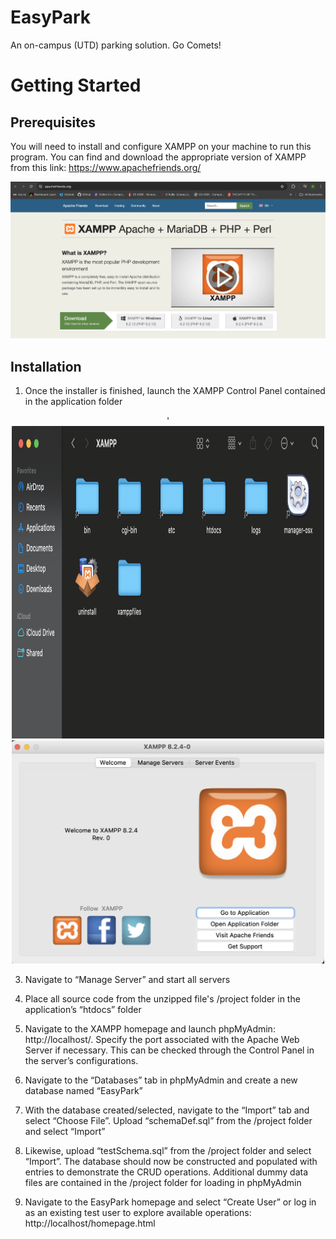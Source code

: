 # EasyPark
An on-campus (UTD) parking solution. Go Comets!

# Getting Started 
## Prerequisites 

You will need to install and configure XAMPP on your machine to run this program. You can find and download the appropriate version of XAMPP from this link: https://www.apachefriends.org/

![xampp](data/xampp.png)

## Installation 

1. Once the installer is finished, launch the XAMPP Control Panel contained in the application folder 

<p align="center">'
  <img src="data/app_folder.png" width="500" height="500"/>
  <img src="data/launch_xampp.png" width="500"/>
</p>

3. Navigate to “Manage Server” and start all servers 

4. Place all source code from the unzipped file's /project folder in the application’s “htdocs” folder 

5. Navigate to the XAMPP homepage and launch phpMyAdmin: http://localhost/.
Specify the port associated with the Apache Web Server if necessary. This can be checked through the Control Panel in the server’s configurations.

6. Navigate to the “Databases” tab in phpMyAdmin and create a new database named “EasyPark”

7. With the database created/selected, navigate to the “Import” tab and select “Choose File”. Upload “schemaDef.sql” from the /project folder and select “Import”

8. Likewise, upload “testSchema.sql” from the /project folder and select “Import”. The database should now be constructed and populated with entries to demonstrate the CRUD operations. Additional dummy data files are contained in the /project folder for loading in phpMyAdmin

9. Navigate to the EasyPark homepage and select “Create User” or log in as an existing test user to explore available operations: http://localhost/homepage.html
